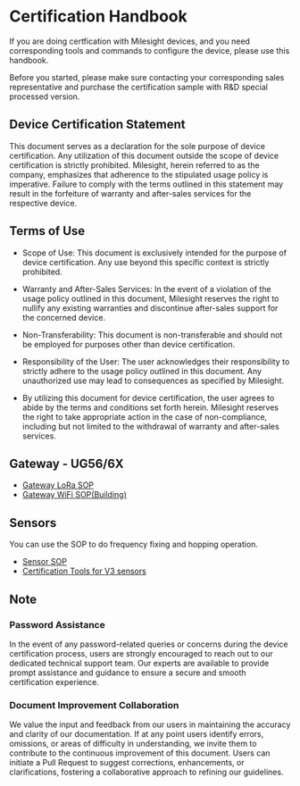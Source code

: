 # Certification Handbook

If you are doing certfication with Milesight devices, and you need corresponding tools and commands to configure the device, please use this handbook.

Before you started, please make sure contacting your corresponding sales representative and purchase the certification sample with R&D special processed version.

## Device Certification Statement

This document serves as a declaration for the sole purpose of device certification. Any utilization of this document outside the scope of device certification is strictly prohibited. Milesight, herein referred to as the company, emphasizes that adherence to the stipulated usage policy is imperative. Failure to comply with the terms outlined in this statement may result in the forfeiture of warranty and after-sales services for the respective device.

## Terms of Use

- Scope of Use: This document is exclusively intended for the purpose of device certification. Any use beyond this specific context is strictly prohibited.

- Warranty and After-Sales Services: In the event of a violation of the usage policy outlined in this document, Milesight reserves the right to nullify any existing warranties and discontinue after-sales support for the concerned device.

- Non-Transferability: This document is non-transferable and should not be employed for purposes other than device certification.

- Responsibility of the User: The user acknowledges their responsibility to strictly adhere to the usage policy outlined in this document. Any unauthorized use may lead to consequences as specified by Milesight.

- By utilizing this document for device certification, the user agrees to abide by the terms and conditions set forth herein. Milesight reserves the right to take appropriate action in the case of non-compliance, including but not limited to the withdrawal of warranty and after-sales services.

## Gateway - UG56/6X

- [Gateway LoRa SOP](/Certification/Gateway/Milesight%20Gateway%20LoRa%20SoP.md)
- [Gateway WiFi SOP(Building)]()

## Sensors 

You can use the SOP to do frequency fixing and hopping operation.

- [Sensor SOP](/Certification/Sensor/Sensor%20Certificatipm%20SOP.md)
- [Certification Tools for V3 sensors](/Certification/Sensor/Sensor%20Certification%20Tool/)

## Note

### Password Assistance

In the event of any password-related queries or concerns during the device certification process, users are strongly encouraged to reach out to our dedicated technical support team. Our experts are available to provide prompt assistance and guidance to ensure a secure and smooth certification experience.

### Document Improvement Collaboration

We value the input and feedback from our users in maintaining the accuracy and clarity of our documentation. If at any point users identify errors, omissions, or areas of difficulty in understanding, we invite them to contribute to the continuous improvement of this document. Users can initiate a Pull Request to suggest corrections, enhancements, or clarifications, fostering a collaborative approach to refining our guidelines.
